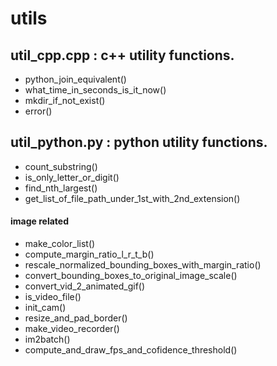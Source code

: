 # utils
## util_cpp.cpp : c++ utility functions.
  * python_join_equivalent()
  * what_time_in_seconds_is_it_now()                                                                       
  * mkdir_if_not_exist()
  * error()
  
## util_python.py : python utility functions.
  * count_substring()
  * is_only_letter_or_digit()
  * find_nth_largest()
  * get_list_of_file_path_under_1st_with_2nd_extension()
  
#### image related  
  * make_color_list()
  * compute_margin_ratio_l_r_t_b()
  * rescale_normalized_bounding_boxes_with_margin_ratio()
  * convert_bounding_boxes_to_original_image_scale()
  * convert_vid_2_animated_gif()
  * is_video_file()
  * init_cam()
  * resize_and_pad_border()
  * make_video_recorder()
  * im2batch()
  * compute_and_draw_fps_and_cofidence_threshold()
